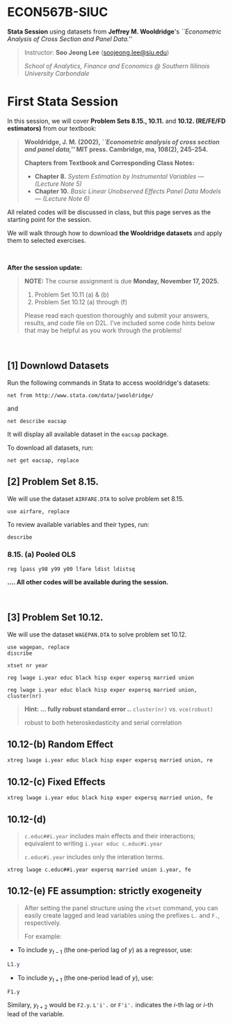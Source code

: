 # ECON567B-SIUC

**Stata Session** using datasets from __Jeffrey M. Wooldridge__'s <i>``Econometric Analysis of Cross Section and Panel Data.''</i>
>  Instructor: **Soo Jeong Lee** (soojeong.lee@siu.edu)
> 
> _School of Analytics, Finance and Economics @ Southern Ililinois University Carbondale_



# First Stata Session
In this session, we will cover __Problem Sets 8.15., 10.11.__ and __10.12. (RE/FE/FD estimators)__ from our textbook:

> **Wooldridge, J. M. (2002), <i>``Econometric analysis of cross section and panel data,''</i> MIT press. Cambridge, ma, 108(2), 245-254.**
> 
> **Chapters from Textbook and Corresponding Class Notes:**
> - **Chapter 8.** *System Estimation by Instrumental Variables* — *(Lecture Note 5)*  
> - **Chapter 10.** *Basic Linear Unobserved Effects Panel Data Models* — *(Lecture Note 6)*
>

All related codes will be discussed in class, but this page serves as the starting point for the session.

We will walk through how to download __the Wooldridge datasets__ and apply them to selected exercises.

<br>

**After the session update:**
> **NOTE:** The course assignment is due **Monday, November 17, 2025.**
> 1. Problem Set 10.11 (a) & (b)
> 2. Problem Set 10.12 (a) through (f)
>
> Please read each question thoroughly and submit your answers, results, and code file on D2L.
I’ve included some code hints below that may be helpful as you work through the problems!

<br>

## [1] Downlowd Datasets
Run the following commands in Stata to access wooldridge's datasets:
```
net from http://www.stata.com/data/jwooldridge/
```
and
```
net describe eacsap
```
It will display all available dataset in the `eacsap` package. 

To download all datasets, run:
```
net get eacsap, replace
```

## [2] Problem Set 8.15.
We will use the dataset `AIRFARE.DTA` to solve problem set 8.15.
```
use airfare, replace
```
To review available variables and their types, run:
```
describe
```
### 8.15. (a) Pooled OLS
```
reg lpass y98 y99 y00 lfare ldist ldistsq
```


**.... All other codes will be available during the session.**



<br>

## [3] Problem Set 10.12.
We will use the dataset `WAGEPAN.DTA` to solve problem set 10.12.

```
use wagepan, replace
discribe
```

```
xtset nr year
```
```
reg lwage i.year educ black hisp exper expersq married union
```
```
reg lwage i.year educ black hisp exper expersq married union, cluster(nr)
```
>**Hint: ...  fully robust standard error ..** `cluster(nr)` vs. `vce(robust)`
>
> robust to both heteroskedasticity and serial correlation

## 10.12-(b) Random Effect 
```
xtreg lwage i.year educ black hisp exper expersq married union, re
```
## 10.12-(c) Fixed Effects 
```
xtreg lwage i.year educ black hisp exper expersq married union, fe
```
## 10.12-(d) 
> `c.educ##i.year` includes main effects and their interactions; equivalent to writing  `i.year educ c.educ#i.year`
> 
> `c.educ#i.year` includes only the interation terms.
```
xtreg lwage c.educ##i.year expersq married union i.year, fe
```

## 10.12-(e) FE assumption: strictly exogeneity
> After setting the panel structure using the `xtset` command, you can easily create lagged and lead variables using the prefixes `L.` and `F.`, respectively.
>
> For example:
- To include $y_{t-1}$ (the one-period lag of $y$) as a regressor, use:
```stata
L1.y
```
- To include $y_{t+1}$ (the one-period lead of $y$), use:
```
F1.y
```
Similary, $y_{t+2}$ would be `F2.y`. `L'i'.` or  `F'i'.` indicates the $i$-th lag or $i$-th lead of the variable. 
  

<br>






